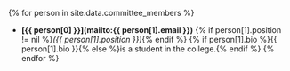 {% for person in site.data.committee_members %}
  - **[{{ person[0] }}](mailto:{{ person[1].email }})** {% if person[1].position != nil %}_({{ person[1].position }})_{% endif %} {% if person[1].bio %}{{ person[1].bio }}{% else %}is a student in the college.{% endif %}
{% endfor %}

